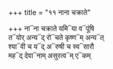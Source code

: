 +++
title = "११ नाना चक्राते"

+++
ना᳓ना चक्राते यमि᳓या व᳓पूंषि  
त᳓योर् अन्य᳓द् रो᳓चते कृष्ण᳓म् अन्य᳓त्  
श्या᳓वी च य᳓द् अ᳓रुषी च स्व᳓सारौ  
मह᳓द् देवा᳓नाम् असुरत्व᳓म् ए᳓कम्